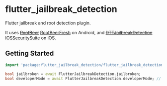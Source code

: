 
# flutter_jailbreak_detection

Flutter jailbreak and root detection plugin.

It uses [~~RootBeer~~](https://github.com/scottyab/rootbeer) [RootBeerFresh](https://github.com/KimChangYoun/rootbeerFresh) on Android,
and [~~DTTJailbreakDetection~~](https://github.com/thii/DTTJailbreakDetection) [IOSSecuritySuite](https://github.com/securing/IOSSecuritySuite) on iOS.

## Getting Started

```dart
import 'package:flutter_jailbreak_detection/flutter_jailbreak_detection.dart';

bool jailbroken = await FlutterJailbreakDetection.jailbroken;
bool developerMode = await FlutterJailbreakDetection.developerMode; // android only.

```
